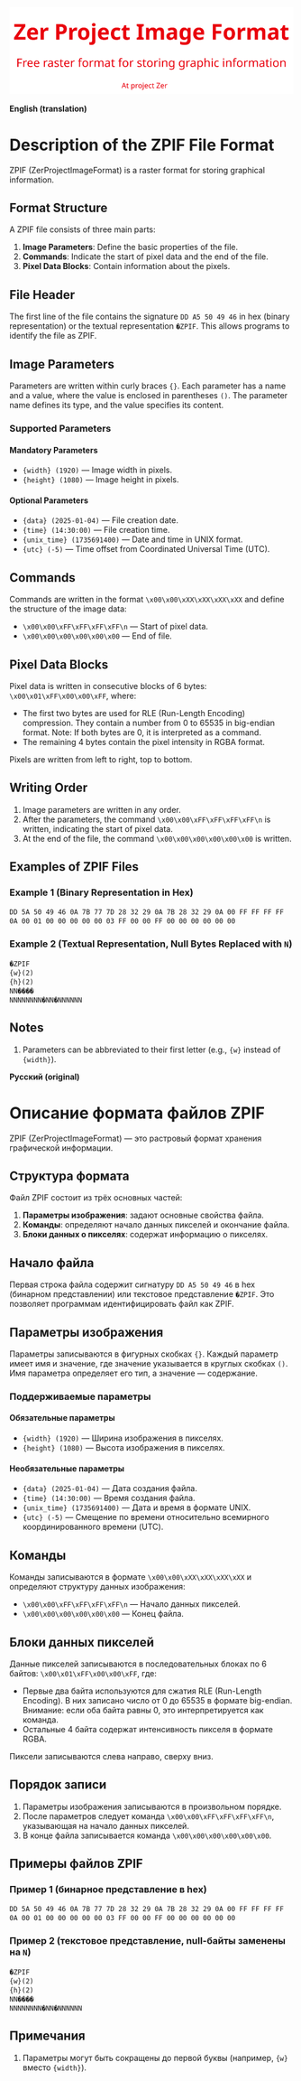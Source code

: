 ![Logo](images/ZPIF.png "Logo ZPIF")

**English (translation)**

# Description of the ZPIF File Format

ZPIF (ZerProjectImageFormat) is a raster format for storing graphical information.

## Format Structure

A ZPIF file consists of three main parts:

1. **Image Parameters**: Define the basic properties of the file.
2. **Commands**: Indicate the start of pixel data and the end of the file.
3. **Pixel Data Blocks**: Contain information about the pixels.

## File Header

The first line of the file contains the signature `DD A5 50 49 46` in hex (binary representation) or the textual representation `�ZPIF`. This allows programs to identify the file as ZPIF.

## Image Parameters

Parameters are written within curly braces `{}`. Each parameter has a name and a value, where the value is enclosed in parentheses `()`. The parameter name defines its type, and the value specifies its content.

### Supported Parameters

#### Mandatory Parameters

- `{width} (1920)` — Image width in pixels.
- `{height} (1080)` — Image height in pixels.

#### Optional Parameters

- `{data} (2025-01-04)` — File creation date.
- `{time} (14:30:00)` — File creation time.
- `{unix_time} (1735691400)` — Date and time in UNIX format.
- `{utc} (-5)` — Time offset from Coordinated Universal Time (UTC).

## Commands

Commands are written in the format `\x00\x00\xXX\xXX\xXX\xXX` and define the structure of the image data:

- `\x00\x00\xFF\xFF\xFF\xFF\n` — Start of pixel data.
- `\x00\x00\x00\x00\x00\x00` — End of file.

## Pixel Data Blocks

Pixel data is written in consecutive blocks of 6 bytes: `\x00\x01\xFF\x00\x00\xFF`, where:

- The first two bytes are used for RLE (Run-Length Encoding) compression. They contain a number from 0 to 65535 in big-endian format. Note: If both bytes are 0, it is interpreted as a command.
- The remaining 4 bytes contain the pixel intensity in RGBA format.

Pixels are written from left to right, top to bottom.

## Writing Order

1. Image parameters are written in any order.
2. After the parameters, the command `\x00\x00\xFF\xFF\xFF\xFF\n` is written, indicating the start of pixel data.
3. At the end of the file, the command `\x00\x00\x00\x00\x00\x00` is written.

## Examples of ZPIF Files

### Example 1 (Binary Representation in Hex)

```
DD 5A 50 49 46 0A 7B 77 7D 28 32 29 0A 7B 28 32 29 0A 00 FF FF FF FF 0A 00 01 00 00 00 00 00 03 FF 00 00 FF 00 00 00 00 00 00
```

### Example 2 (Textual Representation, Null Bytes Replaced with `N`)

```
�ZPIF
{w}(2)
{h}(2)
NN����
NNNNNNNN�NN�NNNNNN
```

## Notes

1. Parameters can be abbreviated to their first letter (e.g., `{w}` instead of `{width}`).



**Русский (original)**

# Описание формата файлов ZPIF

ZPIF (ZerProjectImageFormat) — это растровый формат хранения графической информации.

## Структура формата

Файл ZPIF состоит из трёх основных частей:

1. **Параметры изображения**: задают основные свойства файла.
2. **Команды**: определяют начало данных пикселей и окончание файла.
3. **Блоки данных о пикселях**: содержат информацию о пикселях.

## Начало файла

Первая строка файла содержит сигнатуру `DD A5 50 49 46` в hex (бинарном представлении) или текстовое представление `�ZPIF`. Это позволяет программам идентифицировать файл как ZPIF.

## Параметры изображения

Параметры записываются в фигурных скобках `{}`. Каждый параметр имеет имя и значение, где значение указывается в круглых скобках `()`. Имя параметра определяет его тип, а значение — содержание.

### Поддерживаемые параметры

#### Обязательные параметры

- `{width} (1920)` — Ширина изображения в пикселях.
- `{height} (1080)` — Высота изображения в пикселях.

#### Необязательные параметры

- `{data} (2025-01-04)` — Дата создания файла.
- `{time} (14:30:00)` — Время создания файла.
- `{unix_time} (1735691400)` — Дата и время в формате UNIX.
- `{utc} (-5)` — Смещение по времени относительно всемирного координированного времени (UTC).

## Команды

Команды записываются в формате `\x00\x00\xXX\xXX\xXX\xXX` и определяют структуру данных изображения:

- `\x00\x00\xFF\xFF\xFF\xFF\n` — Начало данных пикселей.
- `\x00\x00\x00\x00\x00\x00` — Конец файла.

## Блоки данных пикселей

Данные пикселей записываются в последовательных блоках по 6 байтов: `\x00\x01\xFF\x00\x00\xFF`, где:

- Первые два байта используются для сжатия RLE (Run-Length Encoding). В них записано число от 0 до 65535 в формате big-endian. Внимание: если оба байта равны 0, это интерпретируется как команда.
- Остальные 4 байта содержат интенсивность пикселя в формате RGBA.

Пиксели записываются слева направо, сверху вниз.

## Порядок записи

1. Параметры изображения записываются в произвольном порядке.
2. После параметров следует команда `\x00\x00\xFF\xFF\xFF\xFF\n`, указывающая на начало данных пикселей.
3. В конце файла записывается команда `\x00\x00\x00\x00\x00\x00`.

## Примеры файлов ZPIF

### Пример 1 (бинарное представление в hex)
```
DD 5A 50 49 46 0A 7B 77 7D 28 32 29 0A 7B 28 32 29 0A 00 FF FF FF FF 0A 00 01 00 00 00 00 00 03 FF 00 00 FF 00 00 00 00 00 00
```

### Пример 2 (текстовое представление, null-байты заменены на `N`)

```
�ZPIF
{w}(2)
{h}(2)
NN����
NNNNNNNN�NN�NNNNNN
```

## Примечания

1. Параметры могут быть сокращены до первой буквы (например, `{w}` вместо `{width}`).
